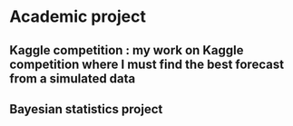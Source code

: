 # Academic project 

## Kaggle competition : my work on Kaggle competition where I must find the best forecast from a simulated data

## Bayesian statistics project
